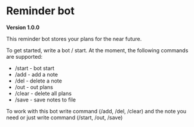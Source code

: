 # Reminder bot
**Version 1.0.0**

This reminder bot stores your plans for the near future.

To get started, write a bot / start.
At the moment, the following commands are supported:
* /start - bot start
* /add - add a note
* /del - delete a note
* /out - out plans
* /clear - delete all plans
* /save - save notes to file

To work with this bot write command (/add, /del, /clear) and the note you need or just write command (/start, /out, /save)
